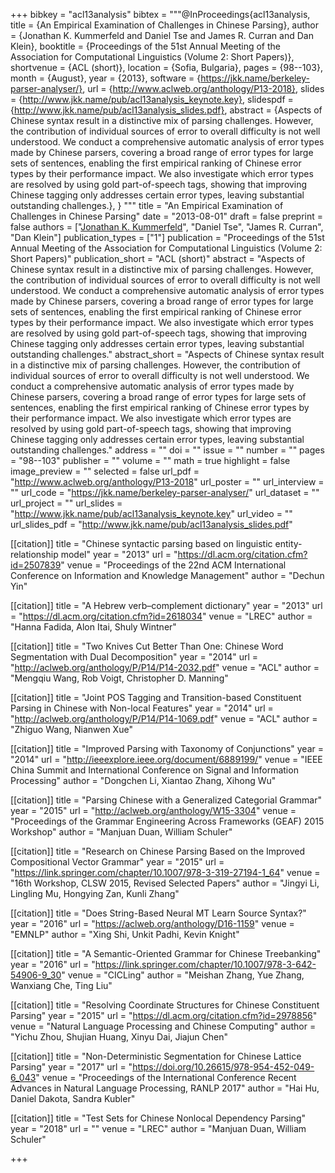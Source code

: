 +++
bibkey = "acl13analysis"
bibtex = """@InProceedings{acl13analysis,
  title     = {An Empirical Examination of Challenges in Chinese Parsing},
  author    = {Jonathan K. Kummerfeld and Daniel Tse and James R. Curran and Dan Klein},
  booktitle = {Proceedings of the 51st Annual Meeting of the Association for Computational Linguistics (Volume 2: Short Papers)},
  shortvenue = {ACL (short)},
  location  = {Sofia, Bulgaria},
  pages     = {98--103},
  month     = {August},
  year      = {2013},
  software  = {https://jkk.name/berkeley-parser-analyser/},
  url       = {http://www.aclweb.org/anthology/P13-2018},
  slides    = {http://www.jkk.name/pub/acl13analysis_keynote.key},
  slidespdf = {http://www.jkk.name/pub/acl13analysis_slides.pdf},
  abstract  = {Aspects of Chinese syntax result in a distinctive mix of parsing challenges. However, the contribution of individual sources of error to overall difficulty is not well understood. We conduct a comprehensive automatic analysis of error types made by Chinese parsers, covering a broad range of error types for large sets of sentences, enabling the first empirical ranking of Chinese error types by their performance impact. We also investigate which error types are resolved by using gold part-of-speech tags, showing that improving Chinese tagging only addresses certain error types, leaving substantial outstanding challenges.},
}
"""
title = "An Empirical Examination of Challenges in Chinese Parsing"
date = "2013-08-01"
draft = false
preprint = false
authors = ["<span style='text-decoration:underline;'>Jonathan K. Kummerfeld</span>", "Daniel Tse", "James R. Curran", "Dan Klein"]
publication_types = ["1"]
publication = "Proceedings of the 51st Annual Meeting of the Association for Computational Linguistics (Volume 2: Short Papers)"
publication_short = "ACL (short)"
abstract = "Aspects of Chinese syntax result in a distinctive mix of parsing challenges. However, the contribution of individual sources of error to overall difficulty is not well understood. We conduct a comprehensive automatic analysis of error types made by Chinese parsers, covering a broad range of error types for large sets of sentences, enabling the first empirical ranking of Chinese error types by their performance impact. We also investigate which error types are resolved by using gold part-of-speech tags, showing that improving Chinese tagging only addresses certain error types, leaving substantial outstanding challenges."
abstract_short = "Aspects of Chinese syntax result in a distinctive mix of parsing challenges. However, the contribution of individual sources of error to overall difficulty is not well understood. We conduct a comprehensive automatic analysis of error types made by Chinese parsers, covering a broad range of error types for large sets of sentences, enabling the first empirical ranking of Chinese error types by their performance impact. We also investigate which error types are resolved by using gold part-of-speech tags, showing that improving Chinese tagging only addresses certain error types, leaving substantial outstanding challenges."
address = ""
doi = ""
issue = ""
number = ""
pages = "98--103"
publisher = ""
volume = ""
math = true
highlight = false
image_preview = ""
selected = false
url_pdf = "http://www.aclweb.org/anthology/P13-2018"
url_poster = ""
url_interview = ""
url_code = "https://jkk.name/berkeley-parser-analyser/"
url_dataset = ""
url_project = ""
url_slides = "http://www.jkk.name/pub/acl13analysis_keynote.key"
url_video = ""
url_slides_pdf = "http://www.jkk.name/pub/acl13analysis_slides.pdf"

[[citation]]
title = "Chinese syntactic parsing based on linguistic entity-relationship model"
year = "2013"
url = "https://dl.acm.org/citation.cfm?id=2507839"
venue = "Proceedings of the 22nd ACM International Conference on Information and Knowledge Management"
author = "Dechun Yin"

[[citation]]
title = "A Hebrew verb–complement dictionary"
year = "2013"
url = "https://dl.acm.org/citation.cfm?id=2618034"
venue = "LREC"
author = "Hanna Fadida, Alon Itai, Shuly Wintner"

[[citation]]
title = "Two Knives Cut Better Than One: Chinese Word Segmentation with Dual Decomposition"
year = "2014"
url = "http://aclweb.org/anthology/P/P14/P14-2032.pdf"
venue = "ACL"
author = "Mengqiu Wang, Rob Voigt, Christopher D. Manning"

[[citation]]
title = "Joint POS Tagging and Transition-based Constituent Parsing in Chinese with Non-local Features"
year = "2014"
url = "http://aclweb.org/anthology/P/P14/P14-1069.pdf"
venue = "ACL"
author = "Zhiguo Wang, Nianwen Xue"

[[citation]]
title = "Improved Parsing with Taxonomy of Conjunctions"
year = "2014"
url = "http://ieeexplore.ieee.org/document/6889199/"
venue = "IEEE China Summit and International Conference on Signal and Information Processing"
author = "Dongchen Li, Xiantao Zhang, Xihong Wu"

[[citation]]
title = "Parsing Chinese with a Generalized Categorial Grammar"
year = "2015"
url = "http://aclweb.org/anthology/W15-3304"
venue = "Proceedings of the Grammar Engineering Across Frameworks (GEAF) 2015 Workshop"
author = "Manjuan Duan, William Schuler"

[[citation]]
title = "Research on Chinese Parsing Based on the Improved Compositional Vector Grammar"
year = "2015"
url = "https://link.springer.com/chapter/10.1007/978-3-319-27194-1_64"
venue = "16th Workshop, CLSW 2015, Revised Selected Papers"
author = "Jingyi Li, Lingling Mu, Hongying Zan, Kunli Zhang"

[[citation]]
title = "Does String-Based Neural MT Learn Source Syntax?"
year = "2016"
url = "https://aclweb.org/anthology/D16-1159"
venue = "EMNLP"
author = "Xing Shi, Unkit Padhi, Kevin Knight"

[[citation]]
title = "A Semantic-Oriented Grammar for Chinese Treebanking"
year = "2016"
url = "https://link.springer.com/chapter/10.1007/978-3-642-54906-9_30"
venue = "CICLing"
author = "Meishan Zhang, Yue Zhang, Wanxiang Che, Ting Liu"

[[citation]]
title = "Resolving Coordinate Structures for Chinese Constituent Parsing"
year = "2015"
url = "https://dl.acm.org/citation.cfm?id=2978856"
venue = "Natural Language Processing and Chinese Computing"
author = "Yichu Zhou, Shujian Huang, Xinyu Dai, Jiajun Chen"

[[citation]]
title = "Non-Deterministic Segmentation for Chinese Lattice Parsing"
year = "2017"
url = "https://doi.org/10.26615/978-954-452-049-6_043"
venue = "Proceedings of the International Conference Recent Advances in Natural Language Processing, RANLP 2017"
author = "Hai Hu, Daniel Dakota, Sandra Kubler"

[[citation]]
title = "Test Sets for Chinese Nonlocal Dependency Parsing"
year = "2018"
url = ""
venue = "LREC"
author = "Manjuan Duan, William Schuler"


+++
